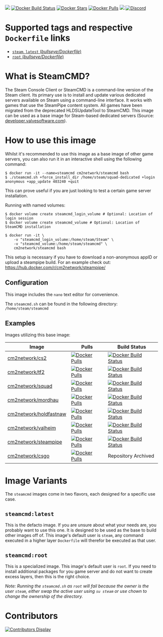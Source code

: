 [![](https://img.shields.io/codacy/grade/6a8e207cf98246169e633d6f22da9d9c)](https://hub.docker.com/r/cm2network/steamcmd/) [![Docker Build Status](https://img.shields.io/docker/cloud/build/cm2network/steamcmd.svg)](https://hub.docker.com/r/cm2network/steamcmd/) [![Docker Stars](https://img.shields.io/docker/stars/cm2network/steamcmd.svg)](https://hub.docker.com/r/cm2network/steamcmd/) [![Docker Pulls](https://img.shields.io/docker/pulls/cm2network/steamcmd.svg)](https://hub.docker.com/r/cm2network/steamcmd/) [![](https://img.shields.io/docker/image-size/cm2network/steamcmd)](https://img.shields.io/docker/image-size/cm2network/steamcmd) [![Discord](https://img.shields.io/discord/747067734029893653)](https://discord.gg/7ntmAwM)
# Supported tags and respective `Dockerfile` links
  -	[`steam`, `latest`  (*bullseye/Dockerfile*)](https://github.com/CM2Walki/steamcmd/blob/master/bullseye/Dockerfile)
  -	[`root`  (*bullseye/Dockerfile*)](https://github.com/CM2Walki/steamcmd/blob/master/bullseye/Dockerfile)

# What is SteamCMD?
The Steam Console Client or SteamCMD is a command-line version of the Steam client. Its primary use is to install and update various dedicated servers available on Steam using a command-line interface. It works with games that use the SteamPipe content system. All games have been migrated from the deprecated HLDSUpdateTool to SteamCMD. This image can be used as a base image for Steam-based dedicated servers (Source: [developer.valvesoftware.com](https://developer.valvesoftware.com/wiki/SteamCMD)).

# How to use this image
Whilst it's recommended to use this image as a base image of other game servers, you can also run it in an interactive shell using the following command:
```console
$ docker run -it --name=steamcmd cm2network/steamcmd bash
$ ./steamcmd.sh +force_install_dir /home/steam/squad-dedicated +login anonymous +app_update 403240 +quit
```
This can prove useful if you are just looking to test a certain game server installation.

Running with named volumes:
```console
$ docker volume create steamcmd_login_volume # Optional: Location of login session
$ docker volume create steamcmd_volume # Optional: Location of SteamCMD installation

$ docker run -it \
    -v "steamcmd_login_volume:/home/steam/Steam" \
    -v "steamcmd_volume:/home/steam/steamcmd" \
    cm2network/steamcmd bash
```
This setup is necessary if you have to download a non-anonymous appID or upload a steampipe build. For an example check out:
https://hub.docker.com/r/cm2network/steampipe/

## Configuration
This image includes the `nano` text editor for convenience. 

The `steamcmd.sh` can be found in the following directory: `/home/steam/steamcmd`

## Examples
Images utilizing this base image:

| Image  | Pulls | Build Status |
| ------------- | ------------- | ------------- |
| [cm2network/cs2](https://hub.docker.com/r/cm2network/cs2/) | [![Docker Pulls](https://img.shields.io/docker/pulls/cm2network/cs2.svg)](https://hub.docker.com/r/cm2network/cs2/) | [![Docker Build Status](https://img.shields.io/docker/cloud/build/cm2network/cs2)](https://hub.docker.com/r/cm2network/cs2/) |
| [cm2network/tf2](https://hub.docker.com/r/cm2network/tf2/) | [![Docker Pulls](https://img.shields.io/docker/pulls/cm2network/tf2.svg)](https://hub.docker.com/r/cm2network/tf2/) | [![Docker Build Status](https://img.shields.io/docker/cloud/build/cm2network/tf2.svg)](https://hub.docker.com/r/cm2network/tf2/) |
| [cm2network/squad](https://hub.docker.com/r/cm2network/squad/) | [![Docker Pulls](https://img.shields.io/docker/pulls/cm2network/squad.svg)](https://hub.docker.com/r/cm2network/squad/) | [![Docker Build Status](https://img.shields.io/docker/cloud/build/cm2network/squad.svg)](https://hub.docker.com/r/cm2network/squad/) |
| [cm2network/mordhau](https://hub.docker.com/r/cm2network/mordhau/) | [![Docker Pulls](https://img.shields.io/docker/pulls/cm2network/mordhau.svg)](https://hub.docker.com/r/cm2network/mordhau/) | [![Docker Build Status](https://img.shields.io/docker/cloud/build/cm2network/mordhau.svg)](https://hub.docker.com/r/cm2network/mordhau/) |
| [cm2network/holdfastnaw](https://hub.docker.com/r/cm2network/holdfastnaw/) | [![Docker Pulls](https://img.shields.io/docker/pulls/cm2network/holdfastnaw.svg)](https://hub.docker.com/r/cm2network/holdfastnaw/) | [![Docker Build Status](https://img.shields.io/docker/cloud/build/cm2network/holdfastnaw.svg)](https://hub.docker.com/r/cm2network/holdfastnaw/) |
| [cm2network/valheim](https://hub.docker.com/r/cm2network/valheim/) | [![Docker Pulls](https://img.shields.io/docker/pulls/cm2network/valheim.svg)](https://hub.docker.com/r/cm2network/valheim/) | [![Docker Build Status](https://img.shields.io/docker/cloud/build/cm2network/valheim.svg)](https://hub.docker.com/r/cm2network/valheim/) |
| [cm2network/steampipe](https://hub.docker.com/r/cm2network/steampipe/) | [![Docker Pulls](https://img.shields.io/docker/pulls/cm2network/steampipe.svg)](https://hub.docker.com/r/cm2network/steampipe/) | [![Docker Build Status](https://img.shields.io/docker/cloud/build/cm2network/steampipe.svg)](https://hub.docker.com/r/cm2network/steampipe/) |
| [cm2network/csgo](https://hub.docker.com/r/cm2network/csgo/) | [![Docker Pulls](https://img.shields.io/docker/pulls/cm2network/csgo.svg)](https://hub.docker.com/r/cm2network/csgo/) | Repository Archived |

# Image Variants
The `steamcmd` images come in two flavors, each designed for a specific use case.

## `steamcmd:latest`
This is the defacto image. If you are unsure about what your needs are, you probably want to use this one. It is designed to be used as the base to build other images off of. This image's default user is `steam`, any command executed in a higher layer `Dockerfile` will therefor be executed as that user.<br/>

## `steamcmd:root`
This is a specialized image. This image's default user is `root`. If you need to install additional packages for you game server and do not want to create excess layers, then this is the right choice.

_Note: Running the `steamcmd.sh` as `root` will fail because the owner is the user `steam`, either swap the active user using `su steam` or use chown to change the ownership of the directory._

# Contributors
[![Contributors Display](https://badges.pufler.dev/contributors/CM2Walki/steamcmd?size=50&padding=5&bots=false)](https://github.com/CM2Walki/steamcmd/graphs/contributors)
